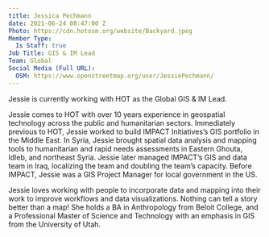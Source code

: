 ```yaml
---
title: Jessica Pechmann
date: 2021-06-24 08:47:00 Z
Photo: https://cdn.hotosm.org/website/Backyard.jpeg
Member Type:
  Is Staff: true
Job Title: GIS & IM Lead
Team: Global
Social Media (Full URL):
  OSM: https://www.openstreetmap.org/user/JessiePechmann/
---
```


Jessie is currently working with HOT as the Global GIS & IM Lead.

Jessie comes to HOT with over 10 years experience in geospatial technology across the public and humanitarian sectors. Immediately previous to HOT, Jessie worked to build IMPACT Initiatives’s GIS portfolio in the Middle East. In Syria, Jessie brought spatial data analysis and mapping tools to humanitarian and rapid needs assessments in Eastern Ghouta, Idleb, and northeast Syria. Jessie later managed IMPACT’s GIS and data team in Iraq, localizing the team and doubling the team’s capacity. Before IMPACT, Jessie was a GIS Project Manager for local government in the US. 

Jessie loves working with people to incorporate data and mapping into their work to improve workflows and data visualizations. Nothing can tell a story better than a map! She holds a BA in Anthropology from Beloit College, and a Professional Master of Science and Technology with an emphasis in GIS from the University of Utah. 